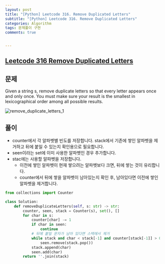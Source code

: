 ```yaml
---
layout: post
title: "[Python] Leetcode 316. Remove Duplicated Letters"
subtitle: "[Python] Leetcode 316. Remove Duplicated Letters"
categories: Algorithm
tags: 문제풀이 구현
comments: true


---
```

## [Leetcode 316 Remove Duplicated Letters](https://leetcode.com/problems/remove-duplicate-letters/description/)

## 문제

Given a string s, remove duplicate letters so that every letter appears once and only once. You must make sure your result is
the smallest in lexicographical order
 among all possible results.




![remove_duplicate_letters_1](https://bernard-choi.github.io/assets/img/post_img/remove_duplicate_letters_1.jpg)


## 풀이

- counter에서 각 알파벳별 빈도를 저장합니다. stack에서 기존에 쌓인 알파벳을 제거하고 뒤에 붙일 수 있는지 확인용으로 필요합니다.
- seen이라는 set에 이미 사용한 알파벳인 경우 추가합니다.
- stac에는 사용할 알파벳을 저장합니다.
  - 이전에 쌓인 알파벳이 현재 쌓으려는 알파벳보다 크면, 뒤에 쌓는 것이 유리합니다.
  - counter에서 뒤에 쌓을 알파벳이 남아있는지 확인 후, 남아있다면 이전에 쌓인 알파벳을 제거합니다.


```python
from collections import Counter

class Solution:
    def removeDuplicateLetters(self, s: str) -> str:
        counter, seen, stack = Counter(s), set(), []
        for char in s:
            counter[char] -= 1
            if char in seen:
                continue
            # 뒤에 붙일 문자가 남아 있다면 스택에서 제거
            while stack and char < stack[-1] and counter[stack[-1]] > 0: # 현재 문자 char가 스택의 마지막 문자보다 더 작고, 스택의 마지막 문자가 뒤에서 다시 나타난다면, 스택에서 마지막 문자를 제거
                seen.remove(stack.pop())
            stack.append(char)
            seen.add(char)
        return ''.join(stack)
```

